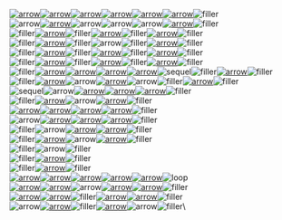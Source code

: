 [![arrow](flowdev/flow-bigTestFlow-0-0-arrow.svg)](https://google.com?q=Data)[![arrow](flowdev/flow-bigTestFlow-0-1-Xa.svg)](https://google.com?q=MiSo)[![arrow](flowdev/flow-bigTestFlow-0-2-arrow.svg)](https://google.com?q=Data)[![arrow](flowdev/flow-bigTestFlow-0-3-To.svg)](https://google.com?q=To)[![arrow](flowdev/flow-bigTestFlow-0-4-arrow.svg)](https://google.com?q=BigDataType)[![arrow](flowdev/flow-bigTestFlow-0-5-bigMerge.svg)](https://google.com?q=bigMerge)![filler](flowdev/flow-bigTestFlow-0-6-filler.svg)\
![arrow](flowdev/flow-bigTestFlow-1-0-arrow.svg)[![arrow](flowdev/flow-bigTestFlow-1-1-Xa.svg)](https://google.com?q=MiSo)![arrow](flowdev/flow-bigTestFlow-1-2-arrow.svg)![arrow](flowdev/flow-bigTestFlow-1-3-To.svg)![arrow](flowdev/flow-bigTestFlow-1-4-arrow.svg)[![arrow](flowdev/flow-bigTestFlow-1-5-bigMerge.svg)](https://google.com?q=bigMerge)![filler](flowdev/flow-bigTestFlow-1-6-filler.svg)\
![filler](flowdev/flow-bigTestFlow-2-0-filler.svg)[![arrow](flowdev/flow-bigTestFlow-2-1-Xa.svg)](https://google.com?q=MiSo)![filler](flowdev/flow-bigTestFlow-2-2-filler.svg)[![arrow](flowdev/flow-bigTestFlow-2-3-To.svg)](https://google.com?q=TextSemantics)![filler](flowdev/flow-bigTestFlow-2-4-filler.svg)[![arrow](flowdev/flow-bigTestFlow-2-5-bigMerge.svg)](https://google.com?q=bigMerge)![filler](flowdev/flow-bigTestFlow-2-6-filler.svg)\
![filler](flowdev/flow-bigTestFlow-3-0-filler.svg)[![arrow](flowdev/flow-bigTestFlow-3-1-Xa.svg)](https://google.com?q=MiSo)![filler](flowdev/flow-bigTestFlow-3-2-filler.svg)![arrow](flowdev/flow-bigTestFlow-3-3-To.svg)![filler](flowdev/flow-bigTestFlow-3-4-filler.svg)[![arrow](flowdev/flow-bigTestFlow-3-5-bigMerge.svg)](https://google.com?q=bigMerge)![filler](flowdev/flow-bigTestFlow-3-6-filler.svg)\
![filler](flowdev/flow-bigTestFlow-4-0-filler.svg)[![arrow](flowdev/flow-bigTestFlow-4-1-Xa.svg)](https://google.com?q=MiSo)![filler](flowdev/flow-bigTestFlow-4-2-filler.svg)[![arrow](flowdev/flow-bigTestFlow-4-3-To.svg)](https://google.com?q=LiteralParser)![filler](flowdev/flow-bigTestFlow-4-4-filler.svg)[![arrow](flowdev/flow-bigTestFlow-4-5-bigMerge.svg)](https://google.com?q=bigMerge)![filler](flowdev/flow-bigTestFlow-4-6-filler.svg)\
![filler](flowdev/flow-bigTestFlow-5-0-filler.svg)[![arrow](flowdev/flow-bigTestFlow-5-1-Xa.svg)](https://google.com?q=MiSo)![filler](flowdev/flow-bigTestFlow-5-2-filler.svg)[![arrow](flowdev/flow-bigTestFlow-5-3-To.svg)](https://google.com?q=NaturalParser)![filler](flowdev/flow-bigTestFlow-5-4-filler.svg)[![arrow](flowdev/flow-bigTestFlow-5-5-bigMerge.svg)](https://google.com?q=bigMerge)![filler](flowdev/flow-bigTestFlow-5-6-filler.svg)\
![filler](flowdev/flow-bigTestFlow-6-0-filler.svg)[![arrow](flowdev/flow-bigTestFlow-6-1-Xa.svg)](https://google.com?q=MiSo)[![arrow](flowdev/flow-bigTestFlow-6-2-arrow.svg)](https://google.com?q=Data)[![arrow](flowdev/flow-bigTestFlow-6-3-Mla.svg)](https://google.com?q=Blue)[![arrow](flowdev/flow-bigTestFlow-6-4-arrow.svg)](https://google.com?q=Data2)![sequel](flowdev/flow-bigTestFlow-6-5-sequel.svg)![filler](flowdev/flow-bigTestFlow-6-6-filler.svg)[![arrow](flowdev/flow-bigTestFlow-6-7-bigMerge.svg)](https://google.com?q=bigMerge)![filler](flowdev/flow-bigTestFlow-6-8-filler.svg)\
![filler](flowdev/flow-bigTestFlow-7-0-filler.svg)[![arrow](flowdev/flow-bigTestFlow-7-1-Xa.svg)](https://google.com?q=MiSo)![arrow](flowdev/flow-bigTestFlow-7-2-arrow.svg)[![arrow](flowdev/flow-bigTestFlow-7-3-Mla.svg)](https://google.com?q=Blue)![arrow](flowdev/flow-bigTestFlow-7-4-arrow.svg)![filler](flowdev/flow-bigTestFlow-7-5-filler.svg)[![arrow](flowdev/flow-bigTestFlow-7-6-bigMerge.svg)](https://google.com?q=bigMerge)![filler](flowdev/flow-bigTestFlow-7-7-filler.svg)\
![sequel](flowdev/flow-bigTestFlow-8-0-sequel.svg)![arrow](flowdev/flow-bigTestFlow-8-1-arrow.svg)[![arrow](flowdev/flow-bigTestFlow-8-2-bla2.svg)](https://google.com?q=Blue)[![arrow](flowdev/flow-bigTestFlow-8-3-arrow.svg)](https://google.com?q=Data)[![arrow](flowdev/flow-bigTestFlow-8-4-bigMerge.svg)](https://google.com?q=bigMerge)![filler](flowdev/flow-bigTestFlow-8-5-filler.svg)\
![filler](flowdev/flow-bigTestFlow-9-0-filler.svg)[![arrow](flowdev/flow-bigTestFlow-9-1-bla2.svg)](https://google.com?q=Blue)![arrow](flowdev/flow-bigTestFlow-9-2-arrow.svg)[![arrow](flowdev/flow-bigTestFlow-9-3-bigMerge.svg)](https://google.com?q=bigMerge)![filler](flowdev/flow-bigTestFlow-9-4-filler.svg)\
[![arrow](flowdev/flow-bigTestFlow-10-0-arrow.svg)](https://google.com?q=Data3)[![arrow](flowdev/flow-bigTestFlow-10-1-megaParser.svg)](https://google.com?q=MegaParser)[![arrow](flowdev/flow-bigTestFlow-10-2-arrow.svg)](https://google.com?q=Data)[![arrow](flowdev/flow-bigTestFlow-10-3-bigMerge.svg)](https://google.com?q=bigMerge)![filler](flowdev/flow-bigTestFlow-10-4-filler.svg)\
![arrow](flowdev/flow-bigTestFlow-11-0-arrow.svg)[![arrow](flowdev/flow-bigTestFlow-11-1-megaParser.svg)](https://google.com?q=MegaParser)[![arrow](flowdev/flow-bigTestFlow-11-2-arrow.svg)](https://google.com?q=data2)[![arrow](flowdev/flow-bigTestFlow-11-3-bigMerge.svg)](https://google.com?q=bigMerge)![filler](flowdev/flow-bigTestFlow-11-4-filler.svg)\
![filler](flowdev/flow-bigTestFlow-12-0-filler.svg)![arrow](flowdev/flow-bigTestFlow-12-1-megaParser.svg)[![arrow](flowdev/flow-bigTestFlow-12-2-arrow.svg)](https://google.com?q=Data3)[![arrow](flowdev/flow-bigTestFlow-12-3-bigMerge.svg)](https://google.com?q=bigMerge)![filler](flowdev/flow-bigTestFlow-12-4-filler.svg)\
![filler](flowdev/flow-bigTestFlow-13-0-filler.svg)[![arrow](flowdev/flow-bigTestFlow-13-1-megaParser.svg)](https://google.com?q=TextSemantics)![arrow](flowdev/flow-bigTestFlow-13-2-arrow.svg)[![arrow](flowdev/flow-bigTestFlow-13-3-bigMerge.svg)](https://google.com?q=bigMerge)![filler](flowdev/flow-bigTestFlow-13-4-filler.svg)\
![filler](flowdev/flow-bigTestFlow-14-0-filler.svg)![arrow](flowdev/flow-bigTestFlow-14-1-megaParser.svg)![filler](flowdev/flow-bigTestFlow-14-2-filler.svg)\
![filler](flowdev/flow-bigTestFlow-15-0-filler.svg)[![arrow](flowdev/flow-bigTestFlow-15-1-megaParser.svg)](https://google.com?q=LiteralParser)![filler](flowdev/flow-bigTestFlow-15-2-filler.svg)\
![filler](flowdev/flow-bigTestFlow-16-0-filler.svg)[![arrow](flowdev/flow-bigTestFlow-16-1-megaParser.svg)](https://google.com?q=NaturalParser)![filler](flowdev/flow-bigTestFlow-16-2-filler.svg)\
[![arrow](flowdev/flow-bigTestFlow-17-0-arrow.svg)](https://google.com?q=Data)[![arrow](flowdev/flow-bigTestFlow-17-1-recursive.svg)](https://google.com?q=recursive)[![arrow](flowdev/flow-bigTestFlow-17-2-arrow.svg)](https://google.com?q=Data)[![arrow](flowdev/flow-bigTestFlow-17-3-secondOp.svg)](https://google.com?q=secondOp)[![arrow](flowdev/flow-bigTestFlow-17-4-arrow.svg)](https://google.com?q=Data)![loop](flowdev/flow-bigTestFlow-17-5-loop.svg)\
[![arrow](flowdev/flow-bigTestFlow-18-0-arrow.svg)](https://google.com?q=data2)[![arrow](flowdev/flow-bigTestFlow-18-1-recursive.svg)](https://google.com?q=recursive)![arrow](flowdev/flow-bigTestFlow-18-2-arrow.svg)[![arrow](flowdev/flow-bigTestFlow-18-3-secondOp.svg)](https://google.com?q=secondOp)[![arrow](flowdev/flow-bigTestFlow-18-4-arrow.svg)](https://google.com?q=data2)![filler](flowdev/flow-bigTestFlow-18-5-filler.svg)\
[![arrow](flowdev/flow-bigTestFlow-19-0-arrow.svg)](https://google.com?q=Data3)[![arrow](flowdev/flow-bigTestFlow-19-1-recursive.svg)](https://google.com?q=recursive)![filler](flowdev/flow-bigTestFlow-19-2-filler.svg)[![arrow](flowdev/flow-bigTestFlow-19-3-secondOp.svg)](https://google.com?q=secondOp)[![arrow](flowdev/flow-bigTestFlow-19-4-arrow.svg)](https://google.com?q=Data3)![filler](flowdev/flow-bigTestFlow-19-5-filler.svg)\
![arrow](flowdev/flow-bigTestFlow-20-0-arrow.svg)[![arrow](flowdev/flow-bigTestFlow-20-1-recursive.svg)](https://google.com?q=recursive)![filler](flowdev/flow-bigTestFlow-20-2-filler.svg)[![arrow](flowdev/flow-bigTestFlow-20-3-secondOp.svg)](https://google.com?q=secondOp)![arrow](flowdev/flow-bigTestFlow-20-4-arrow.svg)![filler](flowdev/flow-bigTestFlow-20-5-filler.svg)\


